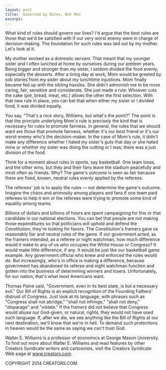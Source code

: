 ```yaml
---
layout: post
title:  Governed by Rules, Not Men
excerpt:
---
```


What kind of rules should govern our lives? I'd argue that the best rules are those that we'd be satisfied with if our very worst enemy were in charge of decision-making. The foundation for such rules was laid out by my mother. Let's look at it.

My mother worked as a domestic servant. That meant that my younger sister and I often lunched at home by ourselves during our preteen years. Being bigger and stronger than my sister, I seldom divided the food evenly, especially the desserts. After a tiring day at work, Mom would be greeted by sob stories from my sister about my lunchtime injustices. Mom finally became fed up with the sibling hassles. She didn't admonish me to be more caring, fair, sensitive and considerate. She just made a rule: Whoever cuts the cake (pie, bread, meat, etc.) allows the other the first selection. With that new rule in place, you can bet that when either my sister or I divided food, it was divided equally.

You say, "That's a nice story, Williams, but what's the point?" The point is that the principle underlying Mom's rule is precisely the kind that is necessary for rules to promote fairness. In general, the rules that we should want are those that promote fairness, whether it's our best friend or it's our worst enemy who's the decision-maker. In the case of Mom's rule, it didn't make any difference whether I hated my sister's guts that day or she hated mine or whether my sister was doing the cutting or I was; there was a just division of the food.

Think for a moment about rules in sports, say basketball. One team loses, and the other wins, but they and their fans leave the stadium peacefully and most often as friends. Why? The game's outcome is seen as fair because there are fixed, known, neutral rules evenly applied by the referees.

 The referees' job is to apply the rules — not determine the game's outcome. Imagine the chaos and animosity among players and fans if one team paid referees to help it win or the referees were trying to promote some kind of equality among teams.

Billions of dollars and billions of hours are spent campaigning for this or that candidate in our national elections. You can bet that people are not making those expenditures so that politicians will uphold and defend the Constitution; they're looking for favors. The Constitution's framers gave us reasonably fair and neutral rules of the game. If our government acted, as the framers intended, as a referee or night watchman, how much difference would it make to any of us who occupies the White House or Congress? It would make little difference, if any. It would be just like our basketball game example. Any government official who knew and enforced the rules would do. But increasingly, who's in office is making a difference, because government has abandoned its referee and night watchman function and gotten into the business of determining winners and losers. Unfortunately, for our nation, that's what most Americans want.

Thomas Paine said, "Government, even in its best state, is but a necessary evil." Our Bill of Rights is an explicit recognition of the Founding Fathers' distrust of Congress. Just look at its language, with phrases such as "Congress shall not abridge," "shall not infringe," "shall not deny," "disparage" and "violate." If the framers did not believe that Congress would abuse our God-given, or natural, rights, they would not have used such language. If, after we die, we see anything like the Bill of Rights at our next destination, we'll know that we're in hell. To demand such protections in heaven would be the same as saying we can't trust God.

Walter E. Williams is a professor of economics at George Mason University. To find out more about Walter E. Williams and read features by other Creators Syndicate writers and cartoonists, visit the Creators Syndicate Web page at www.creators.com.

COPYRIGHT 2014 CREATORS.COM
